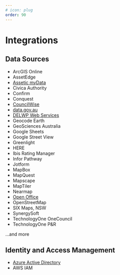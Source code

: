```yaml
---
# icon: plug
order: 90
---
```


# Integrations

## Data Sources

* ArcGIS Online
* AssetEdge
* [Assetic myData](./assetic-mydata/)
* Civica Authority
* Confirm
* Conquest
* [CouncilWise](./councilwise/)
* [data.gov.au](./data-gov-au/)
* [DELWP Web Services](./delwp-web-services/)
* Geocode Earth
* GeoSciences Australia
* Google Sheets
* Google Street View
* Greenlight
* HERE
* Ibis Rating Manager
* Infor Pathway
* Jotform
* MapBox
* MapQuest
* Mapscape
* MapTiler
* Nearmap
* [Open Office](./open-office/)
* OpenStreetMap
* SIX Maps, NSW
* SynergySoft
* TechnologyOne OneCouncil
* TechnologyOne P&R

...and more

## Identity and Access Management

* [Azure Active Directory](./azure-active-directory)
* AWS IAM
